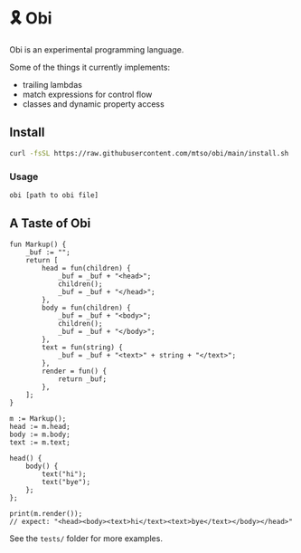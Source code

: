 # 🎗 Obi

Obi is an experimental programming language.

Some of the things it currently implements:

- trailing lambdas
- match expressions for control flow
- classes and dynamic property access

## Install

```sh
curl -fsSL https://raw.githubusercontent.com/mtso/obi/main/install.sh | sh
```

### Usage

```sh
obi [path to obi file]
```

## A Taste of Obi

```
fun Markup() {
    _buf := "";
    return [
        head = fun(children) {
            _buf = _buf + "<head>";
            children();
            _buf = _buf + "</head>";
        },
        body = fun(children) {
            _buf = _buf + "<body>";
            children();
            _buf = _buf + "</body>";
        },
        text = fun(string) {
            _buf = _buf + "<text>" + string + "</text>";
        },
        render = fun() {
            return _buf;
        },
    ];
}

m := Markup();
head := m.head;
body := m.body;
text := m.text;

head() {
    body() {
        text("hi");
        text("bye");
    };
};

print(m.render());
// expect: "<head><body><text>hi</text><text>bye</text></body></head>"
```

See the `tests/` folder for more examples.
